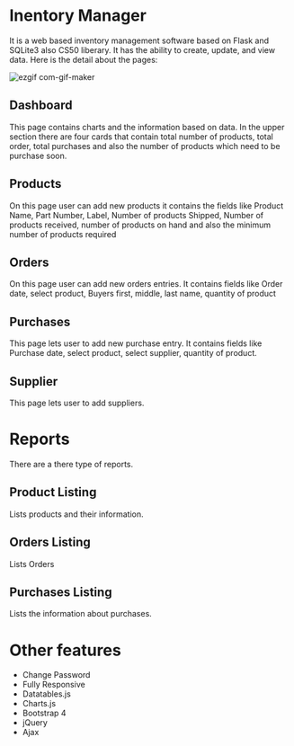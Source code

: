 # Inentory Manager
It is a web based inventory management software based on Flask and SQLite3 also CS50 liberary. It has the ability to create, update, and view data. Here is the detail about the pages:

![ezgif com-gif-maker](https://user-images.githubusercontent.com/35958006/143768247-683e2025-81f6-4bcb-8f53-2ca6a15c92d4.gif)


## Dashboard
This page contains charts and the information based on data. In the upper section there are four cards that contain total number of products, total order, total purchases and also the number of products which need to be purchase soon.

## Products
On this page user can add new products it contains the fields like Product Name, Part Number, Label, Number of products Shipped, Number of products received, number of products on hand and also the minimum number of products required

## Orders
On this page user can add new orders entries. It contains fields  like Order date, select product, Buyers first, middle, last name, quantity of product

## Purchases
This page lets user to add new purchase entry. It contains fields  like Purchase date, select product, select supplier, quantity of product.

## Supplier
This page lets user to add suppliers.

# Reports
There are a there type of reports.

## Product Listing
Lists products and their information.

## Orders Listing
Lists Orders

## Purchases Listing
Lists the information about purchases.


# Other features
- Change Password
- Fully Responsive
- Datatables.js
- Charts.js
- Bootstrap 4
- jQuery
- Ajax
